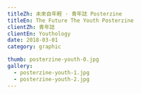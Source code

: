 ```yaml
---
titleZh: 未來自年輕 · 青年誌 Posterzine
titleEn: The Future The Youth Posterzine
clientZh: 青年誌
clientEn: Youthology
date: 2018-03-01
category: graphic

thumb: posterzine-youth-0.jpg
gallery:
  - posterzine-youth-1.jpg
  - posterzine-youth-2.jpg
---
```

